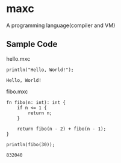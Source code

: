 # maxc

A programming language(compiler and VM)

## Sample Code

hello.mxc
```
println("Hello, World!");
```
```
Hello, World!
```


fibo.mxc
```
fn fibo(n: int): int {
    if n <= 1 {
        return n;
    }

    return fibo(n - 2) + fibo(n - 1);
}

println(fibo(30));
```
```
832040
```
